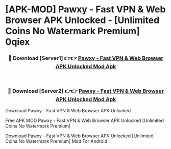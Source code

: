 # [APK-MOD] Pawxy - Fast VPN & Web Browser APK Unlocked - [Unlimited Coins No Watermark Premium] 0qiex



<div align="center">
<h3>🔴 Download [Server1] 👉👉 <a href="https://momento.my/?title=Pawxy_-_Fast_VPN_&_Web_Browser_APK_Unlocked">Pawxy - Fast VPN & Web Browser APK Unlocked Mod Apk</a></h3><br>

<h3>🔴 Download [Server2] 👉👉 <a href="https://momento.my/?title=Pawxy_-_Fast_VPN_&_Web_Browser_APK_Unlocked">Pawxy - Fast VPN & Web Browser APK Unlocked Mod Apk</a></h3>
</div>



Download Pawxy - Fast VPN & Web Browser APK Unlocked 

Free APK MOD Pawxy - Fast VPN & Web Browser APK Unlocked [Unlimited Coins No Watermark Premium]

Download Pawxy - Fast VPN & Web Browser APK Unlocked [Unlimited Coins No Watermark Premium] Mod For Android
